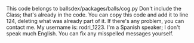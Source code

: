 This code belongs to ballsdex/packages/balls/cog.py
Don't include the Class; that's already in the code. You can copy this code and add it to line 124, deleting what was already part of it.
If there's any problem, you can contact me. My username is: rodri_1223.
I'm a Spanish speaker; I don't speak much English. You can fix any misspelled messages yourself.
